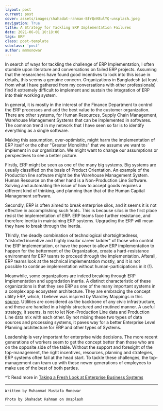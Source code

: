```yaml
---
layout: post
current: post
cover: assets/images/shahadat-rahman-BfrQnKBulYQ-unsplash.jpeg
navigation: True
title: A Strategy for Tackling ERP Implementation Failures
date: 2021-06-01 10:18:00
tags: ERP
class: post-template
subclass: 'post'
author: mmmonowar
---
```



In search of ways for tackling the challenge of ERP Implementation, I often stumble upon literature and conversations on failed ERP projects. Assuming that the researchers have found good incentives to look into this issue in details, this seems a genuine concern. Organizations in Bangladesh (at least from what I have gathered from my conversations with other professionals) find it extremely difficult to implement and sustain the integration of ERP into their working system.
 
In general, it is mostly in the interest of the Finance Department to control the ERP processes and add the best value to the customer organization. There are other systems, for Human Resources, Supply Chain Management, Warehouse Management Systems that can be implemented in softwares. The common trend in my network that I have seen so far is to identify everything as a single software.
 
Making this assumption, over-optimistic, might harm the implementation of ERP itself or the other "Greater Monoliths" that we assume we want to implement in our organization. We might want to change our assumptions or perspectives to see a better picture.
 
Firstly, ERP might be seen as one of the many big systems. Big systems are usually classified on the basis of Product Orientation. An example of the Production line software might be the Warehouse Management System. Human Resource on the other hand is a Non-Production Line Software. Solving and automating the issue of how to accept goods requires a different kind of thinking, and planning than that of the Human Capital Management software.
 
Secondly, ERP is often aimed to break enterprise silos, and it seems it is not effective in accomplishing such feats. This is because silos in the first place resist the implementation of ERP. ERP teams face further resistance, and therefore inertia in maintaining ERP systems. Upgrading the ERP will mean they have to break through the inertia.
 
Thirdly, the deadly combination of technological shortsightedness, "distorted incentive and highly insular career ladder" of those who control the ERP implementation, or have the power to allow ERP implementation to happen for the betterment of the Organization, create a hard-resistance environment for ERP teams to proceed through the implementation. Afterall, ERP teams look at the technical implementation mostly, and it is not possible to continue implementation without human-participations in it (1).
 
Meanwhile, some organizations are indeed breaking through ERP implementation and upgradation inertia. A distinct characteristic of these organizations is that they see ERP as one of the many important systems in a complex app ecosystem architecture. They are embracing the concept utility ERP, which, I believe was inspired by Wardley Mappings in this [source](https://dzone.com/articles/assessing-legacy-erp-systems-with-wardley-maps). Utilities are considered as the backbone of any civic infrastructure, and these are handled in a highly structured and routined manner. A useful strategy, it seems, is not to let Non-Production Line data and Production Line data mix with each other. By not mixing these two types of data sources and processing systems, it paves way for a better Enterprise Level Planning architecture for ERP and other types of Systems.
 
Leadership is very important for enterprise wide decisions. The more recent generations of workers seem to get the concept better than those who are on the opposite side of the table. Without the support and foresight of the top-management, the right incentives, resources, planning and strategies, ERP systems often fail at the head start. To tackle these challenges, the top-management can team up with these newer generations of employees to make use of the best of both parties.


^1: Read more in [Taking a Fresh Look at Enterprise Business Systems](https://itrevolution.com/taking-a-fresh-look-at-enterprise-business-systems/)

--- 

    Written by Muhammad Mustafa Monowar

    Photo by Shahadat Rahman on Unsplash

---
